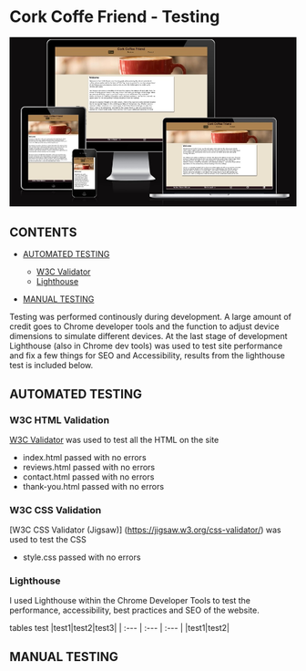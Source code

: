 # Cork Coffe Friend - Testing

![Results of https://ui.dev/amiresponsive test for index.html](assets/readme/amiresponsive-index.jpg)



## CONTENTS

* [AUTOMATED TESTING](#automated-testing)
  * [W3C Validator](#w3c-validator)
  * [Lighthouse](#lighthouse)

* [MANUAL TESTING](#manual-testing)




Testing was performed continously during development. A large amount of credit goes to Chrome developer tools and the function to adjust device dimensions to simulate different devices.
At the last stage of development Lighthouse (also in Chrome dev tools) was used to test site performance and fix a few things for SEO and Accessibility, results from the lighthouse test is included below.



## AUTOMATED TESTING

### W3C HTML Validation

[W3C Validator](https://validator.w3.org/) was used to test all the HTML on the site

* index.html passed with no errors
* reviews.html passed with no errors
* contact.html passed with no errors
* thank-you.html passed with no errors

### W3C CSS Validation

[W3C CSS Validator \(Jigsaw\)] (https://jigsaw.w3.org/css-validator/) was used to test the CSS

* style.css passed with no errors

### Lighthouse

I used Lighthouse within the Chrome Developer Tools to test the performance, accessibility, best practices and SEO of the website.

tables test
|test1|test2|test3|
| :--- | :--- | :--- |
|test1|test2|

## MANUAL TESTING

